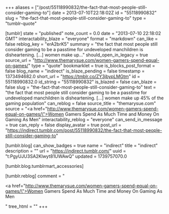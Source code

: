 +++
aliases = ["/post/55118990832/the-fact-that-most-people-still-consider-gaming-to"]
date = 2013-07-10T22:18:02Z
id = "55118990832"
slug = "the-fact-that-most-people-still-consider-gaming-to"
type = "tumblr-quote"

[tumblr]
state = "published"
note_count = 0.0
date = "2013-07-10 22:18:02 GMT"
interactability_blaze = "everyone"
format = "markdown"
can_like = false
reblog_key = "erA2brK5"
summary = "the fact that most people still consider gaming to be a passtime for undeveloped manchildren is disheartening. […] women make up..."
should_open_in_legacy = true
source_url = "http://www.themarysue.com/women-gamers-spend-equal-on-games/"
type = "quote"
bookmarklet = true
is_blocks_post_format = false
blog_name = "indirect"
is_blaze_pending = false
timestamp = 1373494682.0
short_url = "https://tmblr.co/ZY3jbypLMGtm"
id = 55118990832.0
id_string = "55118990832"
is_blazed = false
can_blaze = false
slug = "the-fact-that-most-people-still-consider-gaming-to"
text = "the fact that most people still consider gaming to be a passtime for undeveloped manchildren is disheartening. […] women make up 45% of the gaming population"
can_reblog = false
source_title = "themarysue.com"
source = "<a href=\"http://www.themarysue.com/women-gamers-spend-equal-on-games/\">Women Gamers Spend As Much Time and Money On Gaming As Men</a>"
interactability_reblog = "everyone"
can_send_in_message = true
can_reply = false
display_avatar = true
post_url = "https://indirect.tumblr.com/post/55118990832/the-fact-that-most-people-still-consider-gaming-to"

[tumblr.blog]
can_show_badges = true
name = "indirect"
title = "indirect"
description = ""
url = "https://indirect.tumblr.com/"
uuid = "t:PgyUJU3SA2Klwyt81UWAwQ"
updated = 1739757070.0

[tumblr.blog.tumblrmart_accessories]

[tumblr.reblog]
comment = "<p><a href=\"http://www.themarysue.com/women-gamers-spend-equal-on-games/\">Women Gamers Spend As Much Time and Money On Gaming As Men</a></p>"
tree_html = ""
+++
